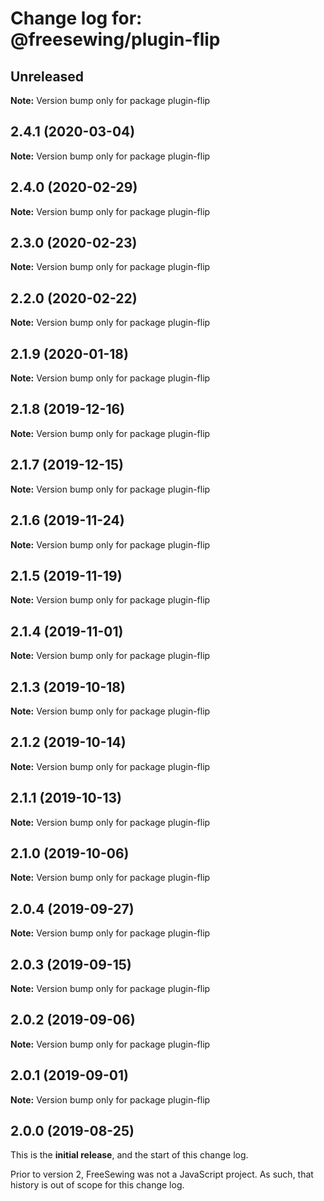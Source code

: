 # Change log for: @freesewing/plugin-flip


## Unreleased

**Note:** Version bump only for package plugin-flip


## 2.4.1 (2020-03-04)

**Note:** Version bump only for package plugin-flip


## 2.4.0 (2020-02-29)

**Note:** Version bump only for package plugin-flip


## 2.3.0 (2020-02-23)

**Note:** Version bump only for package plugin-flip


## 2.2.0 (2020-02-22)

**Note:** Version bump only for package plugin-flip


## 2.1.9 (2020-01-18)

**Note:** Version bump only for package plugin-flip


## 2.1.8 (2019-12-16)

**Note:** Version bump only for package plugin-flip


## 2.1.7 (2019-12-15)

**Note:** Version bump only for package plugin-flip


## 2.1.6 (2019-11-24)

**Note:** Version bump only for package plugin-flip


## 2.1.5 (2019-11-19)

**Note:** Version bump only for package plugin-flip


## 2.1.4 (2019-11-01)

**Note:** Version bump only for package plugin-flip


## 2.1.3 (2019-10-18)

**Note:** Version bump only for package plugin-flip


## 2.1.2 (2019-10-14)

**Note:** Version bump only for package plugin-flip


## 2.1.1 (2019-10-13)

**Note:** Version bump only for package plugin-flip


## 2.1.0 (2019-10-06)

**Note:** Version bump only for package plugin-flip


## 2.0.4 (2019-09-27)

**Note:** Version bump only for package plugin-flip


## 2.0.3 (2019-09-15)

**Note:** Version bump only for package plugin-flip


## 2.0.2 (2019-09-06)

**Note:** Version bump only for package plugin-flip


## 2.0.1 (2019-09-01)

**Note:** Version bump only for package plugin-flip




## 2.0.0 (2019-08-25)

This is the **initial release**, and the start of this change log.

Prior to version 2, FreeSewing was not a JavaScript project.
As such, that history is out of scope for this change log.
